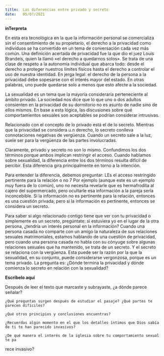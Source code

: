 ```yaml
---
title:  Las diferencias entre privado y secreto
date:   05/07/2021
---
```


**inTerpreta**

En esta era tecnológica en la que la información personal se comercializa sin el consentimiento de su propietario, el derecho a la privacidad como individuos se ha convertido en un tema de conversación cada vez más común. Una definición acertada de privacidad fue la que dio el juez Louis Brandeis, quien la llamó «el derecho a quedarnos solos». Se trata de una clase de respeto a la autonomía individual que abarca todo: desde el derecho a proteger nuestros límites físicos hasta el derecho a controlar el uso de nuestra identidad. En jerga legal: el derecho de la persona a la privacidad debe sopesarse con el interés mayor del estado. En otras palabras, uno puede quedarse solo a menos que esto afecte a la sociedad.

La sexualidad es un tema que la mayoría consideraría perteneciente al ámbito privado. La sociedad nos dice que lo que uno o dos adultos consienten en la privacidad de su dormitorio no es asunto de nadie sino de ellos mismos. En base a esta lógica, las discusiones sobre qué comportamientos sexuales son aceptables se podrían considerar intrusivas.

Relacionado con el concepto de lo privado está el de lo secreto. Mientras que la privacidad se considera u.n derecho, lo secreto conlleva connotaciones negativas de vergüenza. Cuando un secreto sale a la luz, suele ser para la vergüenza de las partes involucradas.

Claramente, privado y secreto no son lo mismo. Confundimos los dos términos porque ambos implican restringir el acceso. Cuando hablamos sobre sexualidad, la diferencia entre los dos términos resulta difícil de percibir. Esta diferencia gira principalmente en torno a la intención.

Para entender la diferencia, debemos preguntar: LEs el acceso restringido pertinente para la relación o no 7 Por ejemplo (aunque este es un ejemplo muy fuera de lo común), uno no necesita revelarle que es hermafrodita al cajero del supermercado, pero ocultarle esa información a la pareja sería inconcebible. Si la información no es pertinente para la relación, entonces es una cuestión privada; pero si la información es pertinente, entonces se considera un secreto.

Para saber si algo relacionado contigo tiene que ver con tu privacidad o simplemente es un secreto, pregúntate: si estuviera yo en el lugar de la otra persona, ¿tendría un interés personal en la información? Cuando una persona casada no comparte con un amigo la naturaleza de sus relaciones sexuales matrimoniales, estamos hablando de una cuestión de privacidad, pero cuando una persona casada no habla con su cónyuge sobre algunas relaciones sexuales que ha mantenido, se trata de un secreto. Y el secreto se relaciona con la vergüenza. Esta puede ser la razón por la que la sexualidad, en su conjunto, puede considerarse vergonzosa, porque es un tema privado. La pregunta es: ¿Dónde termina la privacidad y dónde comienza lo secreto en relación con la sexualidad?

**Escríbelo aquí**

Después de leer el texto que marcaste y subrayaste, ¿a dónde parece señalar?

`¿Qué preguntas surgen después de estudiar el pasaje? ¿Qué partes te parecen difíciles?`

`¿Qué otros principios y conclusiones encuentras?`

`¿Recuerdas algún momento en el que los detalles íntimos que Dios sabía de ti te han parecido invasivos?`

`¿De qué manera el interés de la iglesia sobre tu comportamiento sexual te pa`

rece invasivo?
